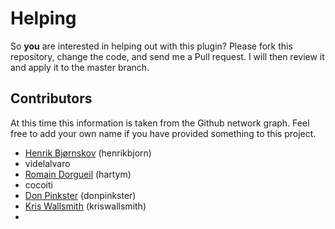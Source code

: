 Helping
=======

So __you__ are interested in helping out with this plugin? Please fork this
repository, change the code, and send me a Pull request. I will then review it
and apply it to the master branch.

Contributors
------------

At this time this information is taken from the Github network graph. Feel free
to add your own name if you have provided something to this project.

  * [Henrik Bjørnskov](http://blog.bearwoods.dk) (henrikbjorn)
  * videlalvaro
  * [Romain Dorgueil](http://dakrazy.net) (hartym)
  * cocoiti
  * [Don Pinkster](http://pinkster.eu) (donpinkster)
  * [Kris Wallsmith](http://twitter.com/kriswallsmith) (kriswallsmith)
  *
